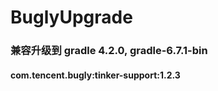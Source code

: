 # BuglyUpgrade

### 兼容升级到 gradle 4.2.0, gradle-6.7.1-bin 
#### com.tencent.bugly:tinker-support:1.2.3
